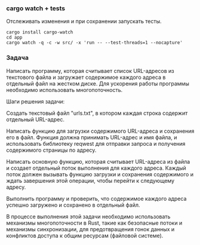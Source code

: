 ### cargo watch + tests
Отслеживать изменения и при сохранении запускать тесты.
```console
cargo install cargo-watch
cd app
cargo watch -q -c -w src/ -x 'run -- --test-threads=1 --nocapture'
```


### Задача
Написать программу, которая считывает список 
URL-адресов из текстового файла и загружает 
содержимое каждого адреса в отдельный файл на 
жестком диске. Для ускорения работы программы 
необходимо использовать многопоточность.

Шаги решения задачи:

Создать текстовый файл "urls.txt", в котором 
каждая строка содержит отдельный URL-адрес.

Написать функцию для загрузки содержимого 
URL-адреса и сохранения его в файл. Функция 
должна принимать URL-адрес и имя файла, и 
использовать библиотеку reqwest для отправки 
запроса и получения содержимого страницы по 
адресу.

Написать основную функцию, которая считывает 
URL-адреса из файла и создает отдельный поток 
выполнения для каждого адреса. Каждый поток 
должен вызывать функцию загрузки и сохранения 
содержимого и ждать завершения этой операции, 
чтобы перейти к следующему адресу.

Выполнить программу и проверить, что содержимое 
каждого адреса успешно загружено и сохранено 
в отдельный файл.

В процессе выполнения этой задачи необходимо 
использовать механизмы многопоточности в Rust, 
такие как безопасные потоки и механизмы 
синхронизации, для предотвращения гонок данных 
и конфликтов доступа к общим ресурсам (файловой 
системе).